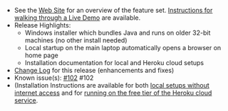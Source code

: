 - See the [Web Site](https://jflamy.github.io/owlcms4/#/?id=features) for an overview of the feature set.  [Instructions for walking through a Live Demo](https://jflamy.github.io/owlcms4/#/index?id=demo) are available.
- Release Highlights:
  - Windows installer which bundles Java and runs on older 32-bit machines (no other install needed)
  - Local startup on the main laptop automatically opens a browser on home page
  - Installation documentation for local and Heroku cloud setups
- [Change Log](https://github.com/jflamy/owlcms4/milestone/30?closed=1) for this release (enhancements and fixes)
- Known issue(s): [#102](https://github.com/jflamy/owlcms4/issues/102) #102
- (Installation Instructions are available for both [local setups without internet access](https://jflamy.github.io/owlcms4/#/LocalSetup.md) and for [running on the free tier of the Heroku cloud service](https://jflamy.github.io/owlcms4/#/Heroku.md).


